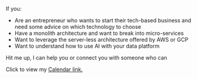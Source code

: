 
If you:
- Are an entrepreneur who wants to start their tech-based business and need some advice on which technology to choose
- Have a monolith architecture and want to break into micro-services
- Want to leverage the server-less architecture offered by AWS or GCP
- Want to understand how to use AI with your data platform

Hit me up, I can help you or connect you with someone who can


Click to view my [Calendar link.](https://calendar.app.google/b95vMXhQfFNK2UtaA) 
